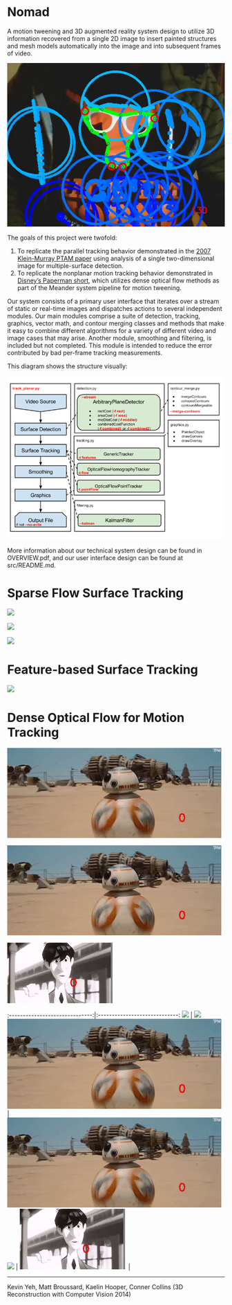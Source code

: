 Nomad
=========

A motion tweening and 3D augmented reality system design to utilize 3D information recovered from a single 2D image to insert painted structures and mesh models automatically into the image and into subsequent frames of video. 

![Longhorn Detection](/res/longhorn_detection.png)

The goals of this project were twofold:

1. To replicate the parallel tracking behavior demonstrated in the [2007 Klein-Murray PTAM paper](http://www.robots.ox.ac.uk/~gk/publications/KleinMurray2007ISMAR.pdf) using analysis of a single two-dimensional image for multiple-surface detection.
2. To replicate the nonplanar motion tracking behavior demonstrated in [Disney’s Paperman short](https://www.youtube.com/watch?v=OKl9mpGMCiA#t=1m41s), which utilizes dense optical flow methods as part of the Meander system pipeline for motion tweening.

Our system consists of a primary user interface that iterates over a stream of static or real-time images and dispatches actions to several independent modules. Our main modules comprise a suite of detection, tracking, graphics, vector math, and contour merging classes and methods that make it easy to combine different algorithms for a variety of different video and image cases that may arise. Another module, smoothing and filtering, is included but not completed. This module is intended to reduce the error contributed by bad per-frame tracking measurements.

This diagram shows the structure visually:

![Nomad System Pipeline](/res/nomad_system.png)

More information about our technical system design can be found in OVERVIEW.pdf, and our user interface design can be found at src/README.md.

# Sparse Flow Surface Tracking

![](/res/blank_sparse_flow.gif)

![](/res/longhorn.gif)

![](/res/sidewalk.gif)

# Feature-based Surface Tracking

![](/res/cello_map_small.gif)

# Dense Optical Flow for Motion Tracking

![](/res/r2d2.gif)

![](/res/r2d2_2.gif)

![](/res/paperman.gif)

:------------------------------:|:-----------------------------:
![](/res/blank_sparse_flow.gif) | ![](/res/cello_map_small.gif)
![](/res/r2d2.gif)              | ![](/res/r2d2_2.gif)
![](/res/sidewalk.gif)          | ![](/res/paperman.gif)
![]()                           | ![]()

---------------------------------

Kevin Yeh, Matt Broussard, Kaelin Hooper, Conner Collins (3D Reconstruction with Computer Vision 2014)